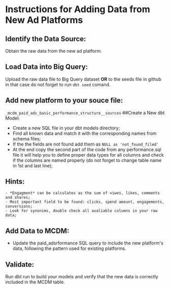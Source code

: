 # Instructions for Adding Data from New Ad Platforms

## Identify the Data Source: 
Obtain the raw data from the new ad platform.
## Load Data into Big Query: 
Upload the raw data file to Big Query dataset 
**OR** to the seeds file in github in that case do not forget to run `dbt seed` comand.
## Add new platform to your souce file: 
`_mcdm_paid_ads_basic_performance_structure__sources`
##Create a New dbt Model:
- Create a new SQL file in your dbt models directory;
- Find all known data and match it with the corresponding names from schema files;
- If the the fields are not found add them as `NULL as 'not_found_filed'`
- At the end copy the second part of the code from any performance.sql file it will help you to define proper data types for all columns and check if the columns are named properly (do not forget to change table name in 1st and last line);
## Hints:
	- *Engagment* can be calculates as the sum of viwes, likes, comments and shares;
	- Most important field to be found: clicks, spend amount, engagements, conversions;
    - Look for synonims, double check all avaliable columns in your raw data;
## Add Data to MCDM:
- Update the paid_adsrformance SQL query to include the new platform's data, following the pattern used for existing platforms.
## Validate: 
Run dbt run to build your models and verify that the new data is correctly included in the MCDM table.

